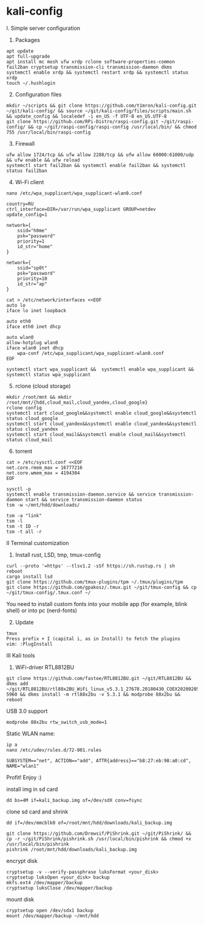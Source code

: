 # kali-config

I. Simple server configuration 
1. Packages  
```
apt update
apt full-upgrade
apt install mc mosh ufw xrdp rclone software-properties-common fail2ban cryptsetup transmission-cli transmission-daemon dkms
systemctl enable xrdp && systemctl restart xrdp && systemctl status xrdp
touch ~/.hushlogin
```
2. Configuration files
```
mkdir ~/scripts && git clone https://github.com/t1mron/kali-config.git ~/git/kali-config/ && source ~/git/kali-config/files/scripts/main.sh && update_config && localedef -i en_US -f UTF-8 en_US.UTF-8
git clone https://github.com/RPi-Distro/raspi-config.git ~/git/raspi-config/ && cp ~/git/raspi-config/raspi-config /usr/local/bin/ && chmod 755 /usr/local/bin/raspi-config
```
3. Firewall
```
ufw allow 1724/tcp && ufw allow 2288/tcp && ufw allow 60000:61000/udp && ufw enable && ufw reload
systemctl start fail2ban && systemctl enable fail2ban && systemctl status fail2ban
```
4. Wi-Fi client
```
nano /etc/wpa_supplicant/wpa_supplicant-wlan0.conf
```
```
country=RU
ctrl_interface=DIR=/var/run/wpa_supplicant GROUP=netdev
update_config=1

network={
    ssid="h0me"
    psk="password"
    priority=1
    id_str="home"
}

network={
    ssid="sp0t"
    psk="password"
    priority=10
    id_str="ap"
}
```
```
cat > /etc/network/interfaces <<EOF
auto lo
iface lo inet loopback

auto eth0
iface eth0 inet dhcp

auto wlan0
allow-hotplug wlan0
iface wlan0 inet dhcp
    wpa-conf /etc/wpa_supplicant/wpa_supplicant-wlan0.conf
EOF
```
```
systemctl start wpa_supplicant &&  systemctl enable wpa_supplicant && systemctl status wpa_supplicant
```
5. rclone (cloud storage)
```
mkdir /root/mnt && mkdir /root/mnt/{hdd,cloud_mail,cloud_yandex,cloud_google}
rclone config
systemctl start cloud_google&&systemctl enable cloud_google&&systemctl status cloud_google
systemctl start cloud_yandex&&systemctl enable cloud_yandex&&systemctl status cloud_yandex
systemctl start cloud_mail&&systemctl enable cloud_mail&&systemctl status cloud_mail
```
6. torrent
```
cat > /etc/sysctl.conf <<EOF
net.core.rmem_max = 16777216
net.core.wmem_max = 4194304
EOF
```
```
sysctl -p
systemctl enable transmission-daemon.service && service transmission-daemon start && service transmission-daemon status
tsm -w ~/mnt/hdd/downloads/
```
```
tsm -a "link"
tsm -l
tsm -t ID -r
tsm -t all -r
```
II Terminal customization

1. Install rust, LSD, tmp, tmux-config
```
curl --proto '=https' --tlsv1.2 -sSf https://sh.rustup.rs | sh
reboot
cargo install lsd
git clone https://github.com/tmux-plugins/tpm ~/.tmux/plugins/tpm
git clone https://github.com/gpakosz/.tmux.git ~/git/tmux-config && cp ~/git/tmux-config/.tmux.conf ~/
```
You need to install custom fonts into your mobile app (for example, blink shell) or into pc (nerd-fonts)<br/>

2. Update
```
tmux
Press prefix + I (capital i, as in Install) to fetch the plugins
vim: :PlugInstall
```
III Kali tools
1. WiFi-driver RTL8812BU
```
git clone https://github.com/fastoe/RTL8812BU.git ~/git/RTL8812BU && dkms add ~/git/RTL8812BU/rtl88x2BU_WiFi_linux_v5.3.1_27678.20180430_COEX20200205-5960 && dkms install -m rtl88x2bu -v 5.3.1 && modprobe 88x2bu && reboot
```
USB 3.0 support
```
modprobe 88x2bu rtw_switch_usb_mode=1
```
Static WLAN name:
```
ip a
nano /etc/udev/rules.d/72-001.rules
```
```
SUBSYSTEM=="net", ACTION=="add", ATTR{address}=="b8:27:eb:98:a0:cd", NAME="wlan1"
```
Profit! Enjoy :)

install img in sd card
```
dd bs=4M if=kali_backup.img of=/dev/sdX conv=fsync
```
clone sd card and shrink
```
dd if=/dev/mmcblk0 of=/root/mnt/hdd/downloads/kali_backup.img

git clone https://github.com/Drewsif/PiShrink.git ~/git/PiShrink/ && cp -r ~/git/PiShrink/pishrink.sh /usr/local/bin/pishrink && chmod +x /usr/local/bin/pishrink
pishrink /root/mnt/hdd/downloads/kali_backup.img
```
encrypt disk
```
cryptsetup -v --verify-passphrase luksFormat <your_disk>
cryptsetup luksOpen <your_disk> backup
mkfs.ext4 /dev/mapper/backup
cryptsetup luksClose /dev/mapper/backup
```
mount disk
```
cryptsetup open /dev/sdx1 backup
mount /dev/mapper/backup ~/mnt/hdd
```
